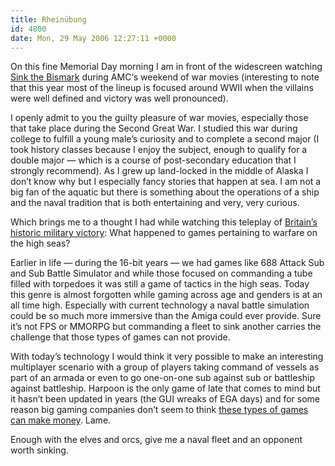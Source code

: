 ```yaml
---
title: Rheinübung
id: 4800
date: Mon, 29 May 2006 12:27:11 +0000
---
```


On this fine Memorial Day morning I am in front of the widescreen watching [Sink the Bismark](http://www.imdb.com/title/tt0054310/) during <span class="caps">AMC</span>‘s weekend of war movies (interesting to note that this year most of the lineup is focused around <span class="caps">WWII</span> when the villains were well defined and victory was well pronounced).  

I openly admit to you the guilty pleasure of war movies, especially those that take place during the Second Great War. I studied this war during college to fulfill a young male’s curiosity and to complete a second major (I took history classes because I enjoy the subject, enough to qualify for a double major — which is a course of post-secondary education that I strongly recommend). As I grew up land-locked in the middle of Alaska I don’t know why but I especially fancy stories that happen at sea. I am not a big fan of the aquatic but there is something about the operations of a ship and the naval tradition that is both entertaining and very, very curious.  

Which brings me to a thought I had while watching this teleplay of [Britain’s historic military victory](http://news.bbc.co.uk/1/hi/uk/1345013.stm): What happened to games pertaining to warfare on the high seas?  

Earlier in life — during the 16-bit years — we had games like 688 Attack Sub and Sub Battle Simulator and while those focused on commanding a tube filled with torpedoes it was still a game of tactics in the high seas. Today this genre is almost forgotten while gaming across age and genders is at an all time high. Especially with current technology a naval battle simulation could be so much more immersive than the Amiga could ever provide. Sure it’s not FPS or MMORPG but commanding a fleet to sink another carries the challenge that those types of games can not provide.  

With today’s technology I would think it very possible to make an interesting multiplayer scenario with a group of players taking command of vessels as part of an armada or even to go one-on-one sub against sub or battleship against battleship. Harpoon is the only game of late that comes to mind but it hasn’t been updated in years (the <span class="caps">GUI</span> wreaks of <span class="caps">EGA</span> days) and for some reason big gaming companies don’t seem to think [these types of games can make money](http://www.harpoonhq.com/harpoon4.htm). Lame.  

Enough with the elves and orcs, give me a naval fleet and an opponent worth sinking.





